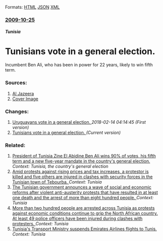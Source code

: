 
Formats: [HTML](/news/2009/10/25/tunisians-vote-in-a-general-election.html)  [JSON](/news/2009/10/25/tunisians-vote-in-a-general-election.json)  [XML](/news/2009/10/25/tunisians-vote-in-a-general-election.xml)  

### [2009-10-25](/news/2009/10/25/index.md)

##### Tunisia
#  Tunisians vote in a general election. 

Incumbent Ben Ali, who has been in power for 22 years, likely to win fifth term.


### Sources:

1. [Al Jazeera](http://english.aljazeera.net/news/africa/2009/10/2009102541949324120.html)
1. [Cover Image](http://www.aljazeera.com)

### Changes:

1. [ Uruguayans vote in a general election. ](/news/2009/10/25/uruguayans-vote-in-a-general-election.md) _2018-02-14 04:14:45 (First version)_
1. [ Tunisians vote in a general election. ](/news/2009/10/25/tunisians-vote-in-a-general-election.md) _(Current version)_

### Related:

1. [ President of Tunisia Zine El Abidine Ben Ali wins 90% of votes, his fifth term and a new five-year mandate in the country's general election. ](/news/2009/10/26/president-of-tunisia-zine-el-abidine-ben-ali-wins-90-of-votes-his-fifth-term-and-a-new-five-year-mandate-in-the-country-s-general-electio.md) _Context: Tunisia, the country's general election_
2. [Amid protests against rising prices and tax increases, a protestor is killed and five others are injured in clashes with security forces in the Tunisian town of Tebourba. ](/news/2018/01/8/amid-protests-against-rising-prices-and-tax-increases-a-protestor-is-killed-and-five-others-are-injured-in-clashes-with-security-forces-in.md) _Context: Tunisia_
3. [The Tunisian government announces a wave of social and economic reforms after violent anti-austerity protests that have resulted in at least one death and the arrest of more than eight hundred people. ](/news/2018/01/14/the-tunisian-government-announces-a-wave-of-social-and-economic-reforms-after-violent-anti-austerity-protests-that-have-resulted-in-at-least.md) _Context: Tunisia_
4. [More than two hundred people are arrested across Tunisia as protests against economic conditions continue to grip the North African country. At least 49 police officers have been injured during clashes with protesters. ](/news/2018/01/10/more-than-two-hundred-people-are-arrested-across-tunisia-as-protests-against-economic-conditions-continue-to-grip-the-north-african-country.md) _Context: Tunisia_
5. [Tunisia's Transport Ministry suspends Emirates Airlines flights to Tunis. ](/news/2017/12/24/tunisia-s-transport-ministry-suspends-emirates-airlines-flights-to-tunis.md) _Context: Tunisia_
